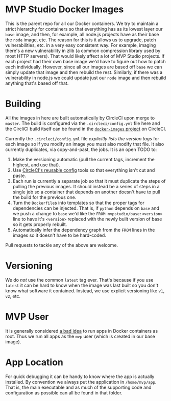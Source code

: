 # MVP Studio Docker Images

This is the parent repo for all our Docker containers. We try to maintain a strict hierarchy for containers so that
everything has as its lowest layer our `base` image, and then, for example, all node.js projects have as their base the
`node` image, etc. The reason for this is it allows us to upgrade, patch vulnerabilities, etc. in a very easy consistent
way. For example, imaging there's a new vulnerability in zlib (a common compression library used by most HTTP servers).
That would likely affect a lot of MVP Studio projects.  If each project had their own base image we'd have to figure out
how to patch each individually. However, since all our images are based off `base` we can simply update that image and
then rebuild the rest. Similarly, if there was a vulnerability in node.js we could update just our `node` image and then
rebuild anything that's based off that.

# Building

All the images in here are built automatically by CircleCI upon merge to `master`. The build is configured via the
`.circleci/config.yml` file here and the CircliCI build itself can be found in the [`docker-images`
project](https://app.circleci.com/pipelines/github/MVPStudio/docker-images) on CircleCI.

Currently the `.circleci/config.yml` file _explicitly lists the version tags_ for each image so if you modify an image
you must also modify that file. It also currently duplicates, via copy-and-past, the jobs. It is an open TODO to:

1. Make the versioning automatic (pull the current tags, increment the highest, and use that).
2. Use [CircleCI's reusable config](https://circleci.com/docs/2.0/reusing-config) tools so that everything isn't cut and
   paste.
3. Each run is currently a separate job so that it must duplicate the steps of pulling the previous images. It should
   instead be a series of steps in a single job so a container that depends on another doesn't have to pull the build
   for the previous one.
4. Turn the `Dockerfile`s into templates so that the proper tags for dependencies can be injected. That is, if `python`
   depends on `base` and we push a change to `base` we'd like the `FROM mvpstudio/base:<version>` line to have it's
   `<version>` replaced with the newly built version of base so it gets properly rebuilt.
5. Automatically infer the dependency graph from the `FROM` lines in the images so it doesn't have to be hard-coded.

Pull requests to tackle any of the above are welcome.

# Versioning

We do *not* use the common `latest` tag ever. That's because if you use `latest` it can be hard to know when the image
was last built so you don't know what software it contained. Instead, we use explicit versioning like `v1`, `v2`, etc.

# MVP User

It is generally considered [a bad idea](https://www.oreilly.com/ideas/five-security-concerns-when-using-docker) to run
apps in Docker containers as root. Thus we run all apps as the `mvp` user (which is created in our base image).

# App Location

For quick debugging it can be handy to know where the app is actually installed. By convention we always put the
application in `/home/mvp/app`. That is, the main executable and as much of the supporting code and configuration as
possible can all be found in that folder.
